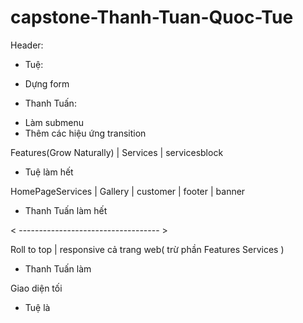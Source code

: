 # capstone-Thanh-Tuan-Quoc-Tue

Header:

- Tuệ:

* Dựng form

- Thanh Tuấn:

* Làm submenu
* Thêm các hiệu ứng transition

Features(Grow Naturally) | Services | servicesblock

- Tuệ làm hết

HomePageServices | Gallery | customer | footer | banner

- Thanh Tuấn làm hết

< ----------------------------------- >

Roll to top | responsive cả trang web( trừ phần Features Services )

- Thanh Tuấn làm

Giao diện tối
- Tuệ là
